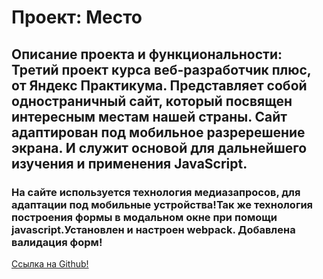 # Проект: Место

## Описание проекта и функциональности: Третий проект курса веб-разработчик плюс, от Яндекс Практикума. Представляет собой одностраничный сайт, который посвящен интересным местам нашей страны. Сайт адаптирован под мобильное разререшение экрана. И служит основой для дальнейшего изучения и применения JavaScript.

### На сайте используется технология медиазапросов, для адаптации под мобильные устройства!Так же технология построения формы в модальном окне при помощи javascript.Установлен и настроен webpack. Добавлена валидация форм!

[Ссылка на Github!](https://aldvor.github.io/mesto-project/)